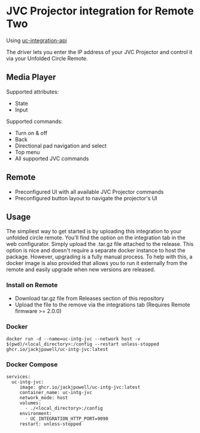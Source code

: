 # JVC Projector integration for Remote Two

Using [uc-integration-api](https://github.com/aitatoi/integration-python-library)

The driver lets you enter the IP address of your JVC Projector and control it via your Unfolded Circle Remote.

## Media Player
Supported attributes:
- State
- Input

Supported commands:
- Turn on & off
- Back
- Directional pad navigation and select
- Top menu
- All supported JVC commands

## Remote
- Preconfigured UI with all available JVC Projector commands
- Preconfigured button layout to navigate the projector's UI

## Usage
The simpliest way to get started is by uploading this integration to your unfolded circle remote. You'll find the option on the integration tab in the web configurator. Simply upload the .tar.gz file attached to the release. This option is nice and doesn't require a separate docker instance to host the package. However, upgrading is a fully manual process. To help with this, a docker image is also provided that allows you to run it externally from the remote and easily upgrade when new versions are released. 

### Install on Remote

- Download tar.gz file from Releases section of this repository
- Upload the file to the remove via the integrations tab (Requires Remote firmware >= 2.0.0)

### Docker
```
docker run -d --name=uc-intg-jvc --network host -v $(pwd)/<local_directory>:/config --restart unless-stopped ghcr.io/jackjpowell/uc-intg-jvc:latest
```

### Docker Compose
```
services:
  uc-intg-jvc:
     image: ghcr.io/jackjpowell/uc-intg-jvc:latest
     container_name: uc-intg-jvc
     network_mode: host
     volumes:
       - ./<local_directory>:/config
     environment:
       - UC_INTEGRATION_HTTP_PORT=9090
     restart: unless-stopped
```
